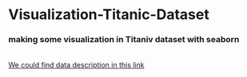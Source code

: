 # Visualization-Titanic-Dataset
<h3>making some visualization in Titaniv dataset with seaborn</h3>
<br>
<a href="https://www.kaggle.com/c/titanic/data/" target="_blank">We could find data description in this link</a>
